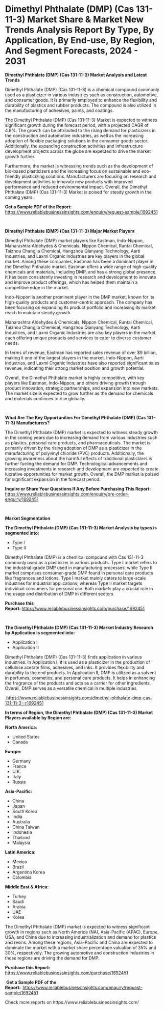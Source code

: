 <p><h1>Dimethyl Phthalate (DMP) (Cas 131-11-3) Market Share & Market New Trends Analysis Report By Type, By Application, By End-use, By Region, And Segment Forecasts, 2024 - 2031</h1></p><p><strong>Dimethyl Phthalate (DMP) (Cas 131-11-3) Market Analysis and Latest Trends</strong></p>
<p><p>Dimethyl Phthalate (DMP) (Cas 131-11-3) is a chemical compound commonly used as a plasticizer in various industries such as construction, automotive, and consumer goods. It is primarily employed to enhance the flexibility and durability of plastics and rubber products. The compound is also utilized in the manufacturing of adhesives, paints, and coatings.</p><p>The Dimethyl Phthalate (DMP) (Cas 131-11-3) Market is expected to witness significant growth during the forecast period, with a projected CAGR of 4.8%. The growth can be attributed to the rising demand for plasticizers in the construction and automotive industries, as well as the increasing adoption of flexible packaging solutions in the consumer goods sector. Additionally, the expanding construction activities and infrastructure development projects across the globe are expected to drive the market growth further.</p><p>Furthermore, the market is witnessing trends such as the development of bio-based plasticizers and the increasing focus on sustainable and eco-friendly plasticizing solutions. Manufacturers are focusing on research and development activities to innovate new products with improved performance and reduced environmental impact. Overall, the Dimethyl Phthalate (DMP) (Cas 131-11-3) Market is poised for steady growth in the coming years.</p></p>
<p><strong>Get a Sample PDF of the Report:&nbsp;</strong> <a href="https://www.reliablebusinessinsights.com/enquiry/request-sample/1692451">https://www.reliablebusinessinsights.com/enquiry/request-sample/1692451</a></p>
<p>&nbsp;</p>
<p><strong>Dimethyl Phthalate (DMP) (Cas 131-11-3) Major Market Players</strong></p>
<p><p>Dimethyl Phthalate (DMP) market players like Eastman, Indo-Nippon, Maharashtra Aldehydes & Chemicals, Nippon Chemical, Runtai Chemical, Taizhou Changjia Chemical, Hangzhou Qianyang Technology, Aarti Industries, and Laxmi Organic Industries are key players in the global market. Among these companies, Eastman has been a dominant player in the Dimethyl Phthalate market. Eastman offers a wide range of high-quality chemicals and materials, including DMP, and has a strong global presence. It has been consistently investing in research and development to innovate and improve product offerings, which has helped them maintain a competitive edge in the market.</p><p>Indo-Nippon is another prominent player in the DMP market, known for its high-quality products and customer-centric approach. The company has been focusing on expanding its product portfolio and increasing its market reach to maintain steady growth.</p><p>Maharashtra Aldehydes & Chemicals, Nippon Chemical, Runtai Chemical, Taizhou Changjia Chemical, Hangzhou Qianyang Technology, Aarti Industries, and Laxmi Organic Industries are also key players in the market, each offering unique products and services to cater to diverse customer needs.</p><p>In terms of revenue, Eastman has reported sales revenue of over $9 billion, making it one of the largest players in the market. Indo-Nippon, Aarti Industries, and Laxmi Organic Industries have also reported significant sales revenue, indicating their strong market position and growth potential.</p><p>Overall, the Dimethyl Phthalate market is highly competitive, with key players like Eastman, Indo-Nippon, and others driving growth through product innovation, strategic partnerships, and expansion into new markets. The market size is expected to grow further as the demand for chemicals and materials continues to rise globally.</p></p>
<p>&nbsp;</p>
<p><strong>What Are The Key Opportunities For Dimethyl Phthalate (DMP) (Cas 131-11-3) Manufacturers?</strong></p>
<p><p>The Dimethyl Phthalate (DMP) market is expected to witness steady growth in the coming years due to increasing demand from various industries such as plastics, personal care products, and pharmaceuticals. The market is primarily driven by the rising adoption of DMP as a plasticizer in the manufacturing of polyvinyl chloride (PVC) products. Additionally, the growing awareness about the harmful effects of traditional plasticizers is further fueling the demand for DMP. Technological advancements and increasing investments in research and development are expected to create lucrative opportunities for market growth. Overall, the DMP market is poised for significant expansion in the forecast period.</p></p>
<p><strong>Inquire or Share Your Questions If Any Before Purchasing This Report:</strong> <a href="https://www.reliablebusinessinsights.com/enquiry/pre-order-enquiry/1692451">https://www.reliablebusinessinsights.com/enquiry/pre-order-enquiry/1692451</a></p>
<p>&nbsp;</p>
<p><strong>Market Segmentation</strong></p>
<p><strong>The Dimethyl Phthalate (DMP) (Cas 131-11-3) Market Analysis by types is segmented into:</strong></p>
<p><ul><li>Type I</li><li>Type II</li></ul></p>
<p><p>Dimethyl Phthalate (DMP) is a chemical compound with Cas 131-11-3 commonly used as a plasticizer in various products. Type I market refers to the industrial-grade DMP used in manufacturing processes, while Type II market comprises consumer-grade DMP found in personal care products like fragrances and lotions. Type I market mainly caters to large-scale industries for industrial applications, whereas Type II market targets individual consumers for personal use. Both markets play a crucial role in the usage and distribution of DMP in different sectors.</p></p>
<p><strong>Purchase this Report:&nbsp;</strong><a href="https://www.reliablebusinessinsights.com/purchase/1692451">https://www.reliablebusinessinsights.com/purchase/1692451</a></p>
<p>&nbsp;</p>
<p><strong>The Dimethyl Phthalate (DMP) (Cas 131-11-3) Market Industry Research by Application is segmented into:</strong></p>
<p><ul><li>Application I</li><li>Application II</li></ul></p>
<p><p>Dimethyl Phthalate (DMP) (Cas 131-11-3) finds application in various industries. In Application I, it is used as a plasticizer in the production of cellulose acetate films, adhesives, and inks. It provides flexibility and durability to the end products. In Application II, DMP is utilized as a solvent in perfumes, cosmetics, and personal care products. It helps in enhancing the fragrance of the products and acts as a carrier for other ingredients. Overall, DMP serves as a versatile chemical in multiple industries.</p></p>
<p><a href="https://www.reliablebusinessinsights.com/dimethyl-phthalate-dmp-cas-131-11-3--r1692451">&nbsp;https://www.reliablebusinessinsights.com/dimethyl-phthalate-dmp-cas-131-11-3--r1692451</a></p>
<p><strong>In terms of Region, the Dimethyl Phthalate (DMP) (Cas 131-11-3) Market Players available by Region are:</strong></p>
<p>
    <p> <strong> North America: </strong>
        <ul>
            <li>United States</li>
            <li>Canada</li>
        </ul>
        </p> 
    <p> <strong> Europe: </strong>
        <ul>
            <li>Germany</li>
            <li>France</li>
            <li>U.K.</li>
            <li>Italy</li>
            <li>Russia</li>
        </ul>
        </p> 
    <p> <strong> Asia-Pacific: </strong>
        <ul>
            <li>China</li>
            <li>Japan</li>
            <li>South Korea</li>
            <li>India</li>
            <li>Australia</li>
            <li>China Taiwan</li>
            <li>Indonesia</li>
            <li>Thailand</li>
            <li>Malaysia</li>
        </ul>
        </p> 
    <p> <strong> Latin America: </strong>
        <ul>
            <li>Mexico</li>
            <li>Brazil</li>
            <li>Argentina Korea</li>
            <li>Colombia</li>
        </ul>
        </p> 
    <p> <strong> Middle East & Africa: </strong>
        <ul>
            <li>Turkey</li>
            <li>Saudi</li>
            <li>Arabia</li>
            <li>UAE</li>
            <li>Korea</li>
        </ul>
    </p>
    </p>
<p><p>The Dimethyl Phthalate (DMP) market is expected to witness significant growth in regions such as North America (NA), Asia-Pacific (APAC), Europe, USA, and China due to increasing industrialization and demand for plastics and resins. Among these regions, Asia-Pacific and China are expected to dominate the market with a market share percentage valuation of 35% and 30%, respectively. The growing automotive and construction industries in these regions are driving the demand for DMP.</p></p>
<p><strong>Purchase this Report: </strong><a href="https://www.reliablebusinessinsights.com/purchase/1692451">https://www.reliablebusinessinsights.com/purchase/1692451</a></p>
<p>&nbsp;<strong>Get a Sample PDF of the Report:&nbsp;&nbsp;</strong><a href="https://www.reliablebusinessinsights.com/enquiry/request-sample/1692451">https://www.reliablebusinessinsights.com/enquiry/request-sample/1692451</a></p>
<p><strong></strong></p>
<p>Check more reports on https://www.reliablebusinessinsights.com/</p>